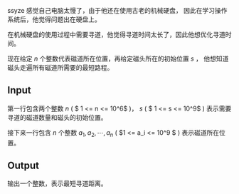 ssyze 感觉自己电脑太慢了，由于他还在使用古老的机械硬盘，
因此在学习操作系统后，他觉得问题出在硬盘上。

在机械硬盘的使用过程中需要寻道，他觉得寻道时间太长了，因此他想优化寻道时间。

现在给定 $n$ 个整数代表磁道所在位置，再给定磁头所在的初始位置 $s$ ，
他想知道磁头走遍所有磁道所需要的最短路程。

## Input

第一行包含两个整数
$n$ ( $  1 <= n <= 10^6$ )，
$s$ ( $  1 <= s <= 10^9$ ) 表示需要寻道的磁道数量和磁头的初始位置。

接下来一行包含 $n$ 个整数 $a_1, a_2, \cdots, a_n$ ( $1 <= a_i <= 10^9 $ ) 表示磁道所在位置。

## Output

输出一个整数，表示最短寻道距离。
